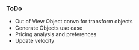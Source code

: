 ### ToDo
* Out of View Object convo for transform objects
* Generate Objects use case
* Pricing analysis and preferences
* Update velocity